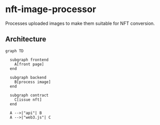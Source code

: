 # nft-image-processor

Processes uploaded images to make them suitable for NFT conversion.

## Architecture

```mermaid
graph TD

  subgraph frontend
    A[front page]
  end

  subgraph backend
    B[process image]
  end

  subgraph contract
    C[issue nft]
  end

  A -->|"api"| B
  A -->|"web3.js"| C
```
